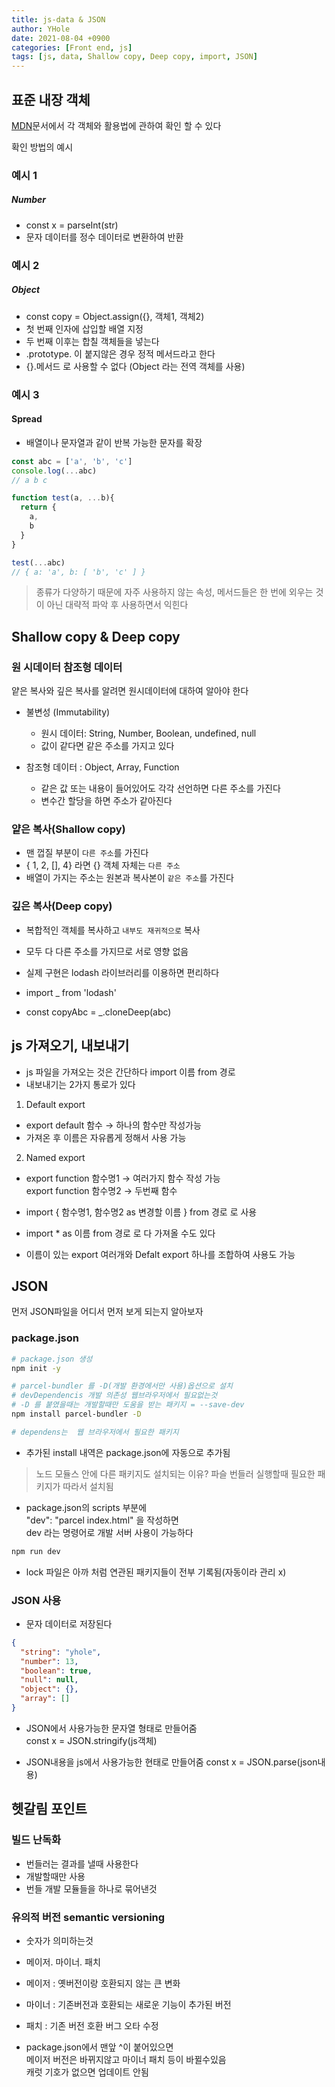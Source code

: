 ```yaml
---
title: js-data & JSON
author: YHole
date: 2021-08-04 +0900
categories: [Front end, js]
tags: [js, data, Shallow copy, Deep copy, import, JSON]
---
```


## 표준 내장 객체

[MDN](https://developer.mozilla.org/ko/docs/Web/JavaScript/Reference/Global_Objects)문서에서 각 객체와 활용법에 관하여 확인 할 수 있다

확인 방법의 예시

### 예시 1

##### Number

- const x = parseInt(str)
- 문자 데이터를 정수 데이터로 변환하여 반환

### 예시 2

##### Object

- const copy = Object.assign({}, 객체1, 객체2)
- 첫 번째 인자에 삽입할 배열 지정
- 두 번째 이후는 합칠 객체들을 넣는다
- .prototype. 이 붙지않은 경우 정적 메서드라고 한다
- {}.메서드 로 사용할 수 없다 (Object 라는 전역 객체를 사용)


### 예시 3

#### Spread

- 배열이나 문자열과 같이 반복 가능한 문자를 확장

```javascript
const abc = ['a', 'b', 'c']
console.log(...abc)
// a b c

function test(a, ...b){
  return {
    a,
    b
  }
}

test(...abc)
// { a: 'a', b: [ 'b', 'c' ] }
```

> 종류가 다양하기 때문에 자주 사용하지 않는 속성, 메서드들은
> 한 번에 외우는 것이 아닌 대략적 파악 후 사용하면서 익힌다

## Shallow copy & Deep copy

### 원 시데이터 참조형 데이터

얕은 복사와 깊은 복사를 알려면 원시데이터에 대하여 알아야 한다

- 불변성 (Immutability)
  - 원시 데이터: String, Number, Boolean, undefined, null
  - 값이 같다면 같은 주소를 가지고 있다

- 참조형 데이터 : Object, Array, Function
  - 같은 값 또는 내용이 들어있어도 각각 선언하면 다른 주소를 가진다
  - 변수간 할당을 하면 주소가 같아진다

### 얕은 복사(Shallow copy)

- 맨 껍질 부분이 `다른 주소`를 가진다
- { 1, 2, [], 4} 라면 {} 객체 자체는 `다른 주소`
- 배열이 가지는 주소는 원본과 복사본이 `같은 주소`를 가진다  

### 깊은 복사(Deep copy)

- 복합적인 객체를 복사하고 `내부도 재귀적으로` 복사
- 모두 다 다른 주소를 가지므로 서로 영향 없음

- 실제 구현은 lodash 라이브러리를 이용하면 편리하다
- import _ from 'lodash'
- const copyAbc = _.cloneDeep(abc)


## js 가져오기, 내보내기

- js 파일을 가져오는 것은 간단하다 import 이름 from 경로
- 내보내기는 2가지 통로가 있다

1. Default export
  - export default 함수 → 하나의 함수만 작성가능
  - 가져온 후 이름은 자유롭게 정해서 사용 가능
2. Named export
  - export function 함수명1 → 여러가지 함수 작성 가능  
  export function 함수명2 → 두번째 함수
  - import { 함수명1, 함수명2 as 변경할 이름 } from 경로 로 사용
  - import * as 이름 from 경로 로 다 가져올 수도 있다

- 이름이 있는 export 여러개와 Defalt export 하나를 조합하여 사용도 가능

## JSON

먼저 JSON파일을 어디서 먼저 보게 되는지 알아보자

### package.json

```bash
# package.json 생성
npm init -y

# parcel-bundler 를 -D(개발 환경에서만 사용)옵션으로 설치
# devDependencis 개발 의존성 웹브라우저에서 필요없는것
# -D 를 붙였을때는 개발할때만 도움을 받는 패키지 = --save-dev
npm install parcel-bundler -D

# dependens는  웹 브라우저에서 필요한 패키지
```
- 추가된 install 내역은 package.json에 자동으로 추가됨

> 노드 모듈스 안에 다른 패키지도 설치되는 이유?
> 파슬 번들러 실행할때 필요한 패키지가 따라서 설치됨

- package.json의 scripts 부분에  
"dev": "parcel index.html" 을 작성하면  
dev 라는 명령어로 개발 서버 사용이 가능하다

```bash
npm run dev
```

- lock 파일은 아까 처럼 연관된 패키지들이 전부 기록됨(자동이라 관리 x)

### JSON 사용

- 문자 데이터로 저장된다

```json
{
  "string": "yhole",
  "number": 13,
  "boolean": true,
  "null": null,
  "object": {},
  "array": []
}
```
- JSON에서 사용가능한 문자열 형태로 만들어줌  
const x = JSON.stringify(js객체)

- JSON내용을 js에서 사용가능한 현태로 만들어줌
const x = JSON.parse(json내용)



## 헷갈림 포인트

### 빌드 난독화
- 번들러는 결과를 낼때 사용한다
- 개발할때만 사용 
- 번들 개발 모듈들을 하나로 묶어낸것 


### 유의적 버전 semantic versioning
- 숫자가 의미하는것
- 메이저. 마이너. 패치

- 메이저 : 옛버전이랑 호환되지 않는 큰 변화
- 마이너 : 기존버전과 호환되는 새로운 기능이 추가된 버전
- 패치 : 기존 버전 호환 버그 오타 수정

- package.json에서 맨앞 ^이 붙어있으면  
메이저 버전은 바뀌지않고 마이너 패치 등이 바뀔수있음  
캐럿 기호가 없으면 업데이트 안됨
